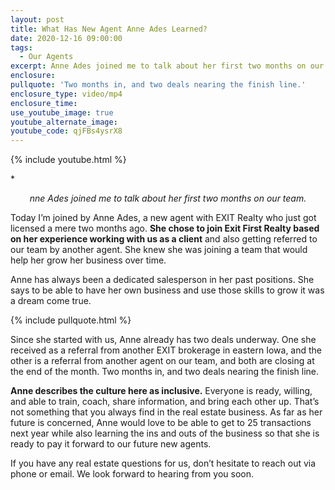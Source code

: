 ```yaml
---
layout: post
title: What Has New Agent Anne Ades Learned?
date: 2020-12-16 09:00:00
tags:
  - Our Agents
excerpt: Anne Ades joined me to talk about her first two months on our team.
enclosure:
pullquote: 'Two months in, and two deals nearing the finish line.'
enclosure_type: video/mp4
enclosure_time:
use_youtube_image: true
youtube_alternate_image:
youtube_code: qjFBs4ysrX8
---
```


{% include youtube.html %}

*<p style="text-align: center;"><em>nne Ades joined me to talk about her first two months on our team.</em></p>

Today I’m joined by Anne Ades, a new agent with EXIT Realty who just got licensed a mere two months ago. **She chose to join Exit First Realty based on her experience working with us as a client** and also getting referred to our team by another agent. She knew she was joining a team that would help her grow her business over time.

Anne has always been a dedicated salesperson in her past positions. She says to be able to have her own business and use those skills to grow it was a dream come true.

{% include pullquote.html %}

Since she started with us, Anne already has two deals underway. One she received as a referral from another EXIT brokerage in eastern Iowa, and the other is a referral from another agent on our team, and both are closing at the end of the month. Two months in, and two deals nearing the finish line.

**Anne describes the culture here as inclusive.** Everyone is ready, willing, and able to train, coach, share information, and bring each other up. That’s not something that you always find in the real estate business. As far as her future is concerned, Anne would love to be able to get to 25 transactions next year while also learning the ins and outs of the business so that she is ready to pay it forward to our future new agents.

If you have any real estate questions for us, don’t hesitate to reach out via phone or email. We look forward to hearing from you soon.
